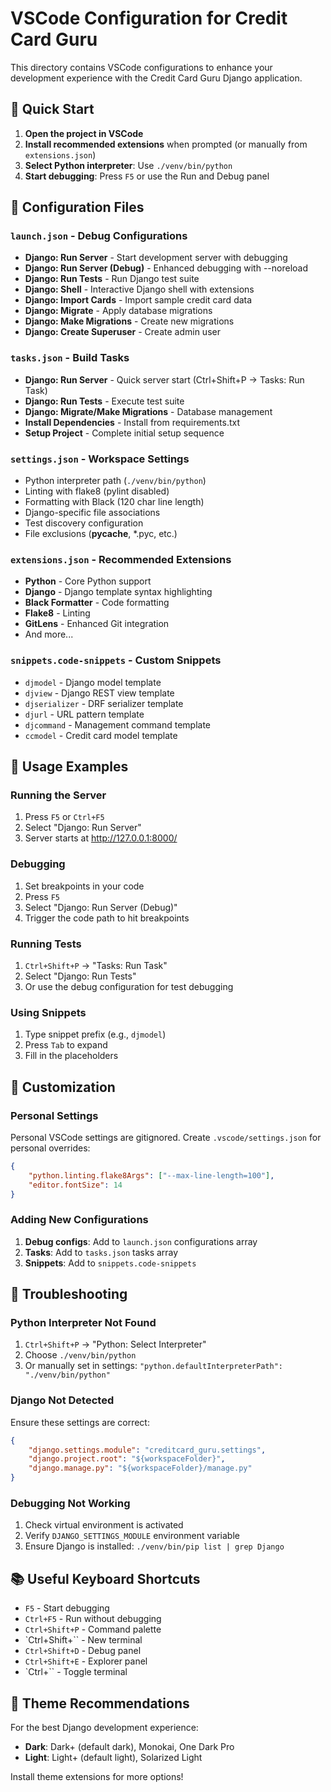 # VSCode Configuration for Credit Card Guru

This directory contains VSCode configurations to enhance your development experience with the Credit Card Guru Django application.

## 🚀 Quick Start

1. **Open the project in VSCode**
2. **Install recommended extensions** when prompted (or manually from `extensions.json`)
3. **Select Python interpreter**: Use `./venv/bin/python`
4. **Start debugging**: Press `F5` or use the Run and Debug panel

## 📁 Configuration Files

### `launch.json` - Debug Configurations
- **Django: Run Server** - Start development server with debugging
- **Django: Run Server (Debug)** - Enhanced debugging with --noreload
- **Django: Run Tests** - Run Django test suite
- **Django: Shell** - Interactive Django shell with extensions
- **Django: Import Cards** - Import sample credit card data
- **Django: Migrate** - Apply database migrations
- **Django: Make Migrations** - Create new migrations
- **Django: Create Superuser** - Create admin user

### `tasks.json` - Build Tasks
- **Django: Run Server** - Quick server start (Ctrl+Shift+P → Tasks: Run Task)
- **Django: Run Tests** - Execute test suite
- **Django: Migrate/Make Migrations** - Database management
- **Install Dependencies** - Install from requirements.txt
- **Setup Project** - Complete initial setup sequence

### `settings.json` - Workspace Settings
- Python interpreter path (`./venv/bin/python`)
- Linting with flake8 (pylint disabled)
- Formatting with Black (120 char line length)
- Django-specific file associations
- Test discovery configuration
- File exclusions (__pycache__, *.pyc, etc.)

### `extensions.json` - Recommended Extensions
- **Python** - Core Python support
- **Django** - Django template syntax highlighting
- **Black Formatter** - Code formatting
- **Flake8** - Linting
- **GitLens** - Enhanced Git integration
- And more...

### `snippets.code-snippets` - Custom Snippets
- `djmodel` - Django model template
- `djview` - Django REST view template
- `djserializer` - DRF serializer template
- `djurl` - URL pattern template
- `djcommand` - Management command template
- `ccmodel` - Credit card model template

## 🎯 Usage Examples

### Running the Server
1. Press `F5` or `Ctrl+F5`
2. Select "Django: Run Server"
3. Server starts at http://127.0.0.1:8000/

### Debugging
1. Set breakpoints in your code
2. Press `F5`
3. Select "Django: Run Server (Debug)"
4. Trigger the code path to hit breakpoints

### Running Tests
1. `Ctrl+Shift+P` → "Tasks: Run Task"
2. Select "Django: Run Tests"
3. Or use the debug configuration for test debugging

### Using Snippets
1. Type snippet prefix (e.g., `djmodel`)
2. Press `Tab` to expand
3. Fill in the placeholders

## 🔧 Customization

### Personal Settings
Personal VSCode settings are gitignored. Create `.vscode/settings.json` for personal overrides:

```json
{
    "python.linting.flake8Args": ["--max-line-length=100"],
    "editor.fontSize": 14
}
```

### Adding New Configurations
1. **Debug configs**: Add to `launch.json` configurations array
2. **Tasks**: Add to `tasks.json` tasks array  
3. **Snippets**: Add to `snippets.code-snippets`

## 🐛 Troubleshooting

### Python Interpreter Not Found
1. `Ctrl+Shift+P` → "Python: Select Interpreter"
2. Choose `./venv/bin/python`
3. Or manually set in settings: `"python.defaultInterpreterPath": "./venv/bin/python"`

### Django Not Detected
Ensure these settings are correct:
```json
{
    "django.settings.module": "creditcard_guru.settings",
    "django.project.root": "${workspaceFolder}",
    "django.manage.py": "${workspaceFolder}/manage.py"
}
```

### Debugging Not Working
1. Check virtual environment is activated
2. Verify `DJANGO_SETTINGS_MODULE` environment variable
3. Ensure Django is installed: `./venv/bin/pip list | grep Django`

## 📚 Useful Keyboard Shortcuts

- `F5` - Start debugging
- `Ctrl+F5` - Run without debugging  
- `Ctrl+Shift+P` - Command palette
- `Ctrl+Shift+\`` - New terminal
- `Ctrl+Shift+D` - Debug panel
- `Ctrl+Shift+E` - Explorer panel
- `Ctrl+\`` - Toggle terminal

## 🎨 Theme Recommendations

For the best Django development experience:
- **Dark**: Dark+ (default dark), Monokai, One Dark Pro
- **Light**: Light+ (default light), Solarized Light

Install theme extensions for more options!